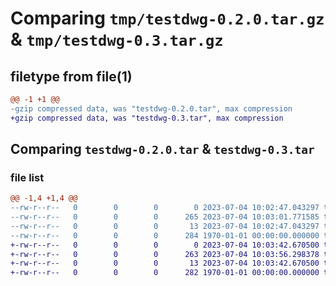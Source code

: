 # Comparing `tmp/testdwg-0.2.0.tar.gz` & `tmp/testdwg-0.3.tar.gz`

## filetype from file(1)

```diff
@@ -1 +1 @@
-gzip compressed data, was "testdwg-0.2.0.tar", max compression
+gzip compressed data, was "testdwg-0.3.tar", max compression
```

## Comparing `testdwg-0.2.0.tar` & `testdwg-0.3.tar`

### file list

```diff
@@ -1,4 +1,4 @@
--rw-r--r--   0        0        0        0 2023-07-04 10:02:47.043297 testdwg-0.2.0/README.md
--rw-r--r--   0        0        0      265 2023-07-04 10:03:01.771585 testdwg-0.2.0/pyproject.toml
--rw-r--r--   0        0        0       13 2023-07-04 10:02:47.043297 testdwg-0.2.0/testdwg/__init__.py
--rw-r--r--   0        0        0      284 1970-01-01 00:00:00.000000 testdwg-0.2.0/PKG-INFO
+-rw-r--r--   0        0        0        0 2023-07-04 10:03:42.670500 testdwg-0.3/README.md
+-rw-r--r--   0        0        0      263 2023-07-04 10:03:56.298378 testdwg-0.3/pyproject.toml
+-rw-r--r--   0        0        0       13 2023-07-04 10:03:42.670500 testdwg-0.3/testdwg/__init__.py
+-rw-r--r--   0        0        0      282 1970-01-01 00:00:00.000000 testdwg-0.3/PKG-INFO
```

